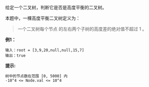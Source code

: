 给定一个二叉树，判断它是否是高度平衡的二叉树。

本题中，一棵高度平衡二叉树定义为：

>一个二叉树每个节点 的左右两个子树的高度差的绝对值不超过 1 。

**例1：**
```
输入：root = [3,9,20,null,null,15,7]
输出：true
```


**提示:**
```
树中的节点数在范围 [0, 5000] 内
-10^4 <= Node.val <= 10^4
```

